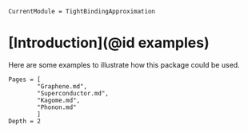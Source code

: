 ```@meta
CurrentModule = TightBindingApproximation
```

# [Introduction](@id examples)

Here are some examples to illustrate how this package could be used.

```@contents
Pages = [
        "Graphene.md",
        "Superconductor.md",
        "Kagome.md",
        "Phonon.md"
        ]
Depth = 2
```